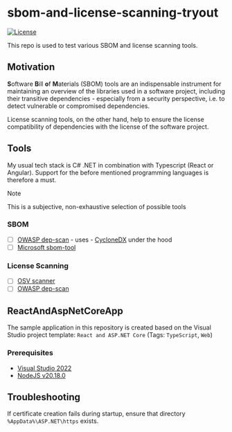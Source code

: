 # sbom-and-license-scanning-tryout

[![License](https://img.shields.io/badge/license-Apache%20License%202.0-blue.svg)](https://github.com/rufer7/sbom-and-license-scanning-tryout/blob/main/LICENSE)

This repo is used to test various SBOM and license scanning tools.

## Motivation

**S**oftware **B**ill **o**f **M**aterials (SBOM) tools are an indispensable instrument for maintaining an overview of the libraries used in a software project, including their transitive dependencies - especially from a security perspective, i.e. to detect vulnerable or compromised dependencies.

License scanning tools, on the other hand, help to ensure the license compatibility of dependencies with the license of the software project.

## Tools

My usual tech stack is C# .NET in combination with Typescript (React or Angular). Support for the before mentioned programming languages is therefore a must.

> [!NOTE]  
> This is a subjective, non-exhaustive selection of possible tools

### SBOM

- [ ] [OWASP dep-scan](https://owasp.org/www-project-dep-scan/) - uses - [CycloneDX](https://cyclonedx.org/) under the hood
- [ ] [Microsoft sbom-tool](https://github.com/microsoft/sbom-tool)

### License Scanning

- [ ] [OSV scanner](https://google.github.io/osv-scanner/experimental/license-scanning/)
- [ ] [OWASP dep-scan](https://owasp.org/www-project-dep-scan/)

## ReactAndAspNetCoreApp

The sample application in this repository is created based on the Visual Studio project template: `React and ASP.NET Core` (Tags: `TypeScript`, `Web`)

### Prerequisites

- [Visual Studio 2022](https://visualstudio.microsoft.com/de/downloads/)
- [NodeJS v20.18.0](https://nodejs.org/en)

## Troubleshooting

If certificate creation fails during startup, ensure that directory `%AppData%\ASP.NET\https` exists.
